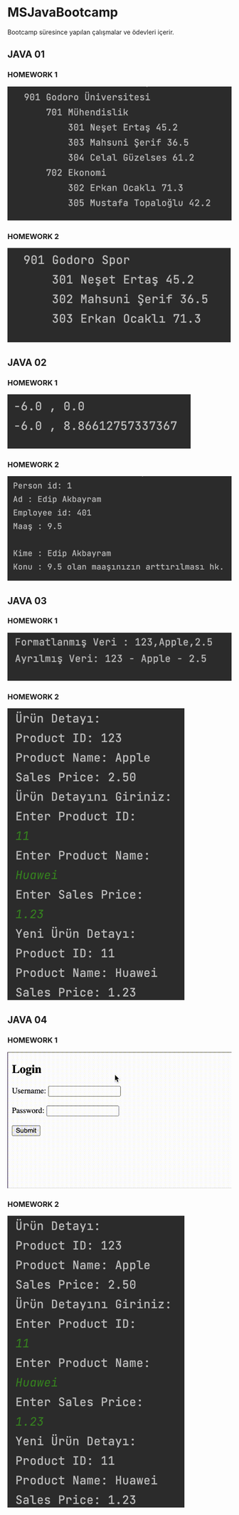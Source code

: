 # MSJavaBootcamp

Bootcamp süresince yapılan çalışmalar ve ödevleri içerir. 

## JAVA 01

### HOMEWORK 1

<img src="JavaProject/src/Java01/godoro/education/Homework1.png" width="auto">

### HOMEWORK 2

<img src="JavaProject/src/Java01/godoro/sports/Homework2.png" width="auto">

## JAVA 02

### HOMEWORK 1

<img src="JavaProject/src/Java02/godoro/draw/homework.png" width="auto">

### HOMEWORK 2

<img src="JavaProject/src/Java02/godoro/inheritance/homework.png" width="auto">

## JAVA 03

### HOMEWORK 1

<img src="JavaProject/src/Java03/godoro/hw1/homework.png" width="auto">

### HOMEWORK 2

<img src="JavaProject/src/Java03/godoro/hw2/homework.png" width="auto">

## JAVA 04

### HOMEWORK 1

<img src="JDBCProject/hw1/src/main/webapp/homework.gif" width="auto">

### HOMEWORK 2

<img src="JavaProject/src/Java03/godoro/hw2/homework.png" width="auto">







